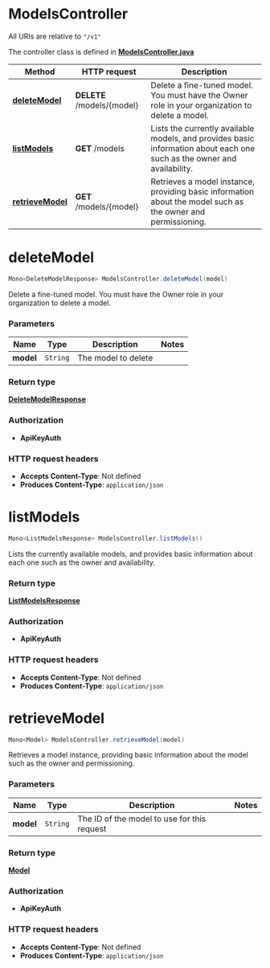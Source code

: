 # ModelsController

All URIs are relative to `"/v1"`

The controller class is defined in **[ModelsController.java](../../src/main/java/org/openapitools/controller/ModelsController.java)**

Method | HTTP request | Description
------------- | ------------- | -------------
[**deleteModel**](#deleteModel) | **DELETE** /models/{model} | Delete a fine-tuned model. You must have the Owner role in your organization to delete a model.
[**listModels**](#listModels) | **GET** /models | Lists the currently available models, and provides basic information about each one such as the owner and availability.
[**retrieveModel**](#retrieveModel) | **GET** /models/{model} | Retrieves a model instance, providing basic information about the model such as the owner and permissioning.

<a id="deleteModel"></a>
# **deleteModel**
```java
Mono<DeleteModelResponse> ModelsController.deleteModel(model)
```

Delete a fine-tuned model. You must have the Owner role in your organization to delete a model.

### Parameters
Name | Type | Description  | Notes
------------- | ------------- | ------------- | -------------
**model** | `String` | The model to delete |

### Return type
[**DeleteModelResponse**](../../docs/models/DeleteModelResponse.md)

### Authorization
* **ApiKeyAuth**

### HTTP request headers
 - **Accepts Content-Type**: Not defined
 - **Produces Content-Type**: `application/json`

<a id="listModels"></a>
# **listModels**
```java
Mono<ListModelsResponse> ModelsController.listModels()
```

Lists the currently available models, and provides basic information about each one such as the owner and availability.


### Return type
[**ListModelsResponse**](../../docs/models/ListModelsResponse.md)

### Authorization
* **ApiKeyAuth**

### HTTP request headers
 - **Accepts Content-Type**: Not defined
 - **Produces Content-Type**: `application/json`

<a id="retrieveModel"></a>
# **retrieveModel**
```java
Mono<Model> ModelsController.retrieveModel(model)
```

Retrieves a model instance, providing basic information about the model such as the owner and permissioning.

### Parameters
Name | Type | Description  | Notes
------------- | ------------- | ------------- | -------------
**model** | `String` | The ID of the model to use for this request |

### Return type
[**Model**](../../docs/models/Model.md)

### Authorization
* **ApiKeyAuth**

### HTTP request headers
 - **Accepts Content-Type**: Not defined
 - **Produces Content-Type**: `application/json`

